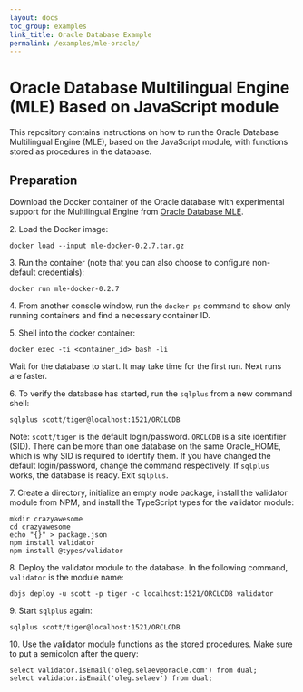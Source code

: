 ```yaml
---
layout: docs
toc_group: examples
link_title: Oracle Database Example
permalink: /examples/mle-oracle/
---
```


# Oracle Database Multilingual Engine (MLE) Based on JavaScript module

This repository contains instructions on how to run the Oracle Database Multilingual Engine (MLE),
based on the JavaScript module, with functions stored as procedures in the database.

## Preparation

Download the Docker container of the Oracle database with experimental
support for the Multilingual Engine from [Oracle Database MLE](https://labs.oracle.com/pls/apex/f?p=LABS:project_details:0:15).

2&#46; Load the Docker image:
```shell
docker load --input mle-docker-0.2.7.tar.gz
```

3&#46; Run the container (note that you can also choose to configure non-default credentials):
```shell
docker run mle-docker-0.2.7
```

4&#46; From another console window, run the `docker ps` command to show only running containers and find a necessary container ID.

5&#46; Shell into the docker container:
```shell
docker exec -ti <container_id> bash -li
```
Wait for the database to start. It may take time for
the first run. Next runs are faster.

6&#46; To verify the database has started, run the `sqlplus` from a new command shell:
```shell
sqlplus scott/tiger@localhost:1521/ORCLCDB
```

Note: `scott/tiger` is the default login/password.
`ORCLCDB` is a site identifier (SID). There can be more than one database on
the same Oracle_HOME, which is why SID is required to identify them.
If you have changed the default login/password, change the command respectively.
If `sqlplus` works, the database is ready. Exit `sqlplus`.

7&#46; Create a directory, initialize an empty node package, install the validator
module from NPM, and install the TypeScript types for the validator module:
```shell
mkdir crazyawesome
cd crazyawesome
echo "{}" > package.json
npm install validator
npm install @types/validator
```

8&#46; Deploy the validator module to the database. In the following command,
`validator` is the module name:
```shell
dbjs deploy -u scott -p tiger -c localhost:1521/ORCLCDB validator
```

9&#46; Start `sqlplus` again:
```shell
sqlplus scott/tiger@localhost:1521/ORCLCDB
```

10&#46; Use the validator module functions as the stored procedures. Make sure to put a semicolon after the query:
```shell
select validator.isEmail('oleg.selaev@oracle.com') from dual;
select validator.isEmail('oleg.selaev') from dual;
```
